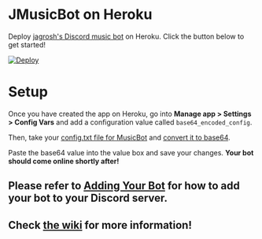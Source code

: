 # JMusicBot on Heroku
Deploy [jagrosh's Discord music bot](https://github.com/jagrosh/MusicBot/) on Heroku. Click the button below to get started!

[![Deploy](https://www.herokucdn.com/deploy/button.svg)](https://heroku.com/deploy?template=https://github.com/iCrazyBlaze/music-bot-heroku)

# Setup
Once you have created the app on Heroku, go into **Manage app > Settings > Config Vars** and add a configuration value called `base64_encoded_config`.

Then, take your [config.txt file for MusicBot](https://jmusicbot.com/setup#3%EF%B8%8F%E2%83%A3-edit-the-config-file) and [convert it to base64](https://base64.guru/converter/encode/file).

Paste the base64 value into the value box and save your changes. **Your bot should come online shortly after!**

## Please refer to [Adding Your Bot](https://jmusicbot.com/adding-your-bot) for how to add your bot to your Discord server.
## Check [the wiki](https://jmusicbot.com/setup) for more information!
